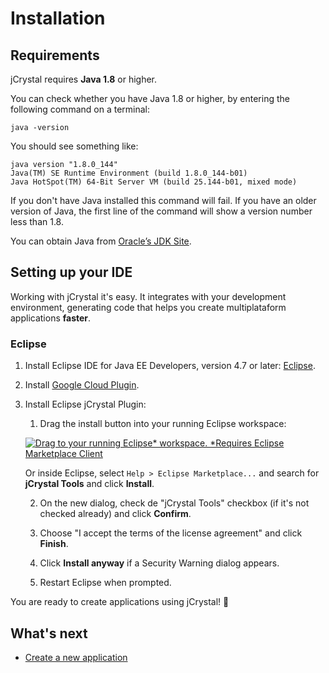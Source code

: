 # Installation

## Requirements 

jCrystal requires **Java 1.8** or higher.

You can check whether you have Java 1.8 or higher, by entering the following command on a terminal:

```
java -version
```

You should see something like:
```
java version "1.8.0_144"
Java(TM) SE Runtime Environment (build 1.8.0_144-b01)
Java HotSpot(TM) 64-Bit Server VM (build 25.144-b01, mixed mode)
```

If you don't have Java installed this command will fail. If you have an older version of Java, the first line of the command will show a version number less than 1.8. 

You can obtain Java from [Oracle’s JDK Site](https://www.oracle.com/technetwork/java/javase/downloads/index.html). 

## Setting up your IDE

Working with jCrystal it's easy. It integrates with your development environment, generating code that helps you create multiplataform applications **faster**.

### Eclipse

1. Install Eclipse IDE for Java EE Developers, version 4.7 or later: [Eclipse](http://www.eclipse.org/downloads/eclipse-packages/). 
2. Install [Google Cloud Plugin](https://cloud.google.com/eclipse/docs/quickstart).
3. Install Eclipse jCrystal Plugin: 
    1. Drag the install button into your running Eclipse workspace:

    [![Drag to your running Eclipse* workspace. *Requires Eclipse Marketplace Client](https://marketplace.eclipse.org/sites/all/themes/solstice/public/images/marketplace/btn-install.png)](http://marketplace.eclipse.org/marketplace-client-intro?mpc_install=4943082 "Drag to your running Eclipse* workspace. *Requires Eclipse Marketplace Client")
    
    Or inside Eclipse, select `Help > Eclipse Marketplace...` and search for **jCrystal Tools** and click **Install**. 

    2. On the new dialog, check de "jCrystal Tools" checkbox (if it's not checked already) and click **Confirm**.

    3. Choose "I accept the terms of the license agreement" and click **Finish**.

    4. Click **Install anyway** if a Security Warning dialog appears.

    5. Restart Eclipse when prompted.

You are ready to create applications using jCrystal! :tada: 

## What's next
- [Create a new application](creating_app.md)


